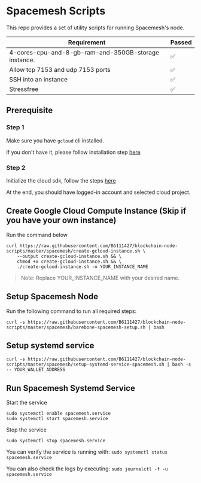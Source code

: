 # Spacemesh Scripts

This repo provides a set of utility scripts for running Spacemesh's node.

| Requirement                                          | Passed |
| ---------------------------------------------------- | ------ |
| 4-cores-cpu-and-8-gb-ram-and-350GB-storage instance. | ✅     |
| Allow tcp 7153 and udp 7153 ports                    | ✅     |
| SSH into an instance                                 | ✅     |
| Stressfree                                           | ✅     |

## Prerequisite

### Step 1

Make sure you have `gcloud` cli installed.

If you don't have it, please follow installation step [here](https://cloud.google.com/sdk/docs/quickstart)

### Step 2

Initialize the cloud sdk, follow the steps [here](https://cloud.google.com/sdk/docs/quickstart#initializing_the)

At the end, you should have logged-in account and selected cloud project.

## Create Google Cloud Compute Instance (Skip if you have your own instance)

Run the command below

```
curl https://raw.githubusercontent.com/B6111427/blockchain-node-scripts/master/spacemesh/create-gcloud-instance.sh \
    --output create-gcloud-instance.sh && \
    chmod +x create-gcloud-instance.sh && \
    ./create-gcloud-instance.sh -n YOUR_INSTANCE_NAME
```

> Note: Replace YOUR_INSTANCE_NAME with your desired name.

## Setup Spacemesh Node

Run the following command to run all required steps:

`curl -s https://raw.githubusercontent.com/B6111427/blockchain-node-scripts/master/spacemesh/barebone-spacemesh-setup.sh | bash`

## Setup systemd service

`curl -s https://raw.githubusercontent.com/B6111427/blockchain-node-scripts/master/spacemesh/setup-systemd-service-spacemesh.sh | bash -s -- YOUR_WALLET_ADDRESS`

## Run Spacemesh Systemd Service

Start the service

```
sudo systemctl enable spacemesh.service
sudo systemctl start spacemesh.service
```

Stop the service

```
sudo systemctl stop spacemesh.service
```

You can verify the service is running with:
`sudo systemctl status spacemesh.service`

You can also check the logs by executing:
`sudo journalctl -f -u spacemesh.service`
